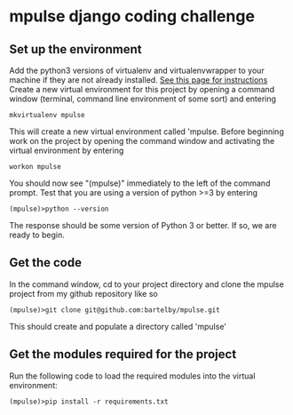 # mpulse django coding challenge

## Set up the environment ##
Add the python3 versions of virtualenv and virtualenvwrapper to your machine if they are not already installed. [See this page for instructions](https://medium.com/@gitudaniel/installing-virtualenvwrapper-for-python3-ad3dfea7c717)
Create a new virtual environment for this project by opening a command window (terminal, command line environment of some sort) and entering 
~~~
mkvirtualenv mpulse
~~~
This will create a new virtual environment called 'mpulse. Before beginning work on the project by opening the command window and activating the virtual environment by entering
~~~
workon mpulse 
~~~
You should now see "(mpulse)" immediately to the left of the command prompt. 
Test that you are using a version of python >=3 by entering 
~~~
(mpulse)>python --version
~~~
The response should be some version of Python 3 or better. If so, we are ready to begin.
## Get the code ##
In the command window, cd to your project directory and clone the mpulse project from my github repository like so
~~~
(mpulse)>git clone git@github.com:bartelby/mpulse.git
~~~
This should create and populate a directory called 'mpulse'
## Get the modules required for the project ##
Run the following code to load the required modules into the virtual environment:
~~~
(mpulse)>pip install -r requirements.txt
~~~


 
